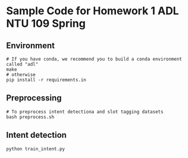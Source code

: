 # Sample Code for Homework 1 ADL NTU 109 Spring

## Environment
```shell
# If you have conda, we recommend you to build a conda environment called "adl"
make
# otherwise
pip install -r requirements.in
```

## Preprocessing
```shell
# To preprocess intent detectiona and slot tagging datasets
bash preprocess.sh
```

## Intent detection
```shell
python train_intent.py
```
